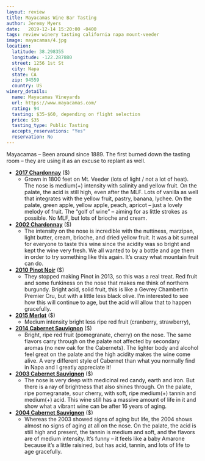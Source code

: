 ```yaml
---
layout: review
title: Mayacamas Wine Bar Tasting
author: Jeremy Myers
date:   2019-12-14 15:20:00 -0400
tags: review winery tasting california napa mount-veeder
image: mayacamas/4.jpg
location:
  latitude: 38.298355
  longitude: -122.287880 
  street: 1256 1st St
  city: Napa
  state: CA
  zip: 94559
  country: US
winery_details:
  name: Mayacamas Vineyards
  url: https://www.mayacamas.com/
  rating: 94
  tasting: $35-$60, depending on flight selection
  price: $35
  tasting_type: Public Tasting
  accepts_reservations: "Yes"
  reservation: No
---
```



Mayacamas – Been around since 1889.  The first burned down the tasting room – they are using it as an excuse to replant as well.  

* [**2017 Chardonnay**]() ($)
  * Grown in 1800 feet on Mt. Veeder (lots of light / not a lot of heat).  The nose is medium(+) intensity with salinity and yellow fruit.  On the palate, the acid is still high, even after the MLF.  Lots of vanilla as well that integrates with the yellow fruit, pastry, banana, lychee.  On the palate, green apple, yellow apple, peach, apricot – just a lovely melody of fruit.  The “golf of wine” – aiming for as little strokes as possible.  No MLF, but lots of brioche and cream.  
* [**2002 Chardonnay**]() ($)
  * The intensity on the nose is incredible with the nuttiness, marzipan, light butter, cream, brioche, and dried yellow fruit.  It was a bit surreal for everyone to taste this wine since the acidity was so bright and kept the wine very fresh.  We all wanted to by a bottle and age them in order to try something like this again.  It’s crazy what mountain fruit can do.  
* [**2010 Pinot Noir**]() ($)
  * They stopped making Pinot in 2013, so this was a real treat.  Red fruit and some funkiness on the nose that makes me think of northern burgundy.  Bright acid, solid fruit, this is like a Gevrey Chambertin Premier Cru, but with a little less black olive.  I’m interested to see how this will continue to age, but the acid will allow that to happen gracefully.  
* [**2015 Merlot**]() ($)
  * Medium intensity bright less ripe red fruit (cranberry, strawberry), 
* [**2014 Cabernet Sauvignon**]() ($)
  * Bright, ripe red fruit (pomegranate, cherry) on the nose.  The same flavors carry through on the palate not affected by secondary aromas (no new oak for the Cabernets).  The lighter body and alcohol feel great on the palate and the high acidity makes the wine come alive.  A very different style of Cabernet than what you normally find in Napa and I greatly appreciate it!  
* [**2003 Cabernet Sauvignon**]() ($)
  * The nose is very deep with medicinal red candy, earth and iron.  But there is a ray of brightness that also shines through.  On the palate, ripe pomegranate, sour cherry, with soft, ripe medium(+) tannin and medium(+) acid.  This wine still has a massive amount of life in it and show what a vibrant wine can be after 16 years of aging.  
* [**2004 Cabernet Sauvignon**]() ($)
  * Whereas the 2003 showed signs of aging but life, the 2004 shows almost no signs of aging at all on the nose.  On the palate, the acid is still high and present, the tannin is medium and soft, and the flavors are of medium intensity.  It’s funny – it feels like a baby Amarone because it’s a little raisined, but has acid, tannin, and lots of life to age gracefully.  

